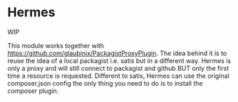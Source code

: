 Hermes
======

WIP

This module works together with https://github.com/glaubinix/PackagistProxyPlugin.
The idea behind it is to reuse the idea of a local packagist i.e. satis but in a different way.
Hermes is only a proxy and will still connect to packagist and github BUT only the first time a resource is requested.
Different to satis, Hermes can use the original composer.json config the only thing you need to do is to install the composer plugin.
